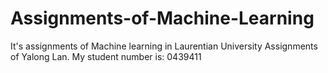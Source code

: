 # Assignments-of-Machine-Learning
It's assignments of Machine learning in Laurentian University
Assignments of Yalong Lan.
My student number is: 0439411
